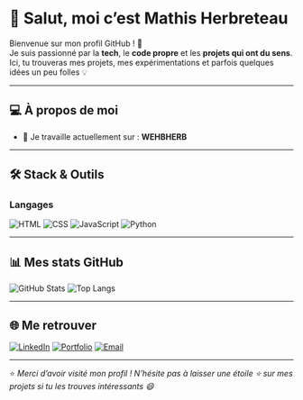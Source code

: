 # 👋 Salut, moi c’est Mathis Herbreteau  

Bienvenue sur mon profil GitHub ! 🚀  
Je suis passionné par la **tech**, le **code propre** et les **projets qui ont du sens**.  
Ici, tu trouveras mes projets, mes expérimentations et parfois quelques idées un peu folles 💡  

---

## 💻 À propos de moi

- 🔭 Je travaille actuellement sur : **WEHBHERB**  
<!-- - 🌱 J’apprends en ce moment : **[technologie, framework ou langage]**  
- 💬 N’hésite pas à me parler de : **[tes domaines de prédilection]**  
- ⚡ Fun fact : **[petit détail marrant ou original sur toi]** -->

---

## 🛠️ Stack & Outils

### Langages
![HTML](https://img.shields.io/badge/HTML5-E34F26?style=for-the-badge&logo=html5&logoColor=white)
![CSS](https://img.shields.io/badge/CSS3-1572B6?style=for-the-badge&logo=css3&logoColor=white)
![JavaScript](https://img.shields.io/badge/JavaScript-F7DF1E?style=for-the-badge&logo=javascript&logoColor=black)
![Python](https://img.shields.io/badge/Python-3776AB?style=for-the-badge&logo=python&logoColor=white)

<!-- ### Outils & Frameworks
![React](https://img.shields.io/badge/React-61DBFB?style=for-the-badge&logo=react&logoColor=black)
![Next.js](https://img.shields.io/badge/Next.js-000000?style=for-the-badge&logo=nextdotjs&logoColor=white)
![TailwindCSS](https://img.shields.io/badge/TailwindCSS-06B6D4?style=for-the-badge&logo=tailwindcss&logoColor=white)
![Git](https://img.shields.io/badge/Git-F05033?style=for-the-badge&logo=git&logoColor=white)
![VS Code](https://img.shields.io/badge/VSCode-0078d7?style=for-the-badge&logo=visualstudiocode&logoColor=white) -->

---

## 📊 Mes stats GitHub

![GitHub Stats](https://github-readme-stats.vercel.app/api?username=Mathish2207&show_icons=true&theme=tokyonight)
![Top Langs](https://github-readme-stats.vercel.app/api/top-langs/?Mathish2207=Mathish2207&layout=compact&theme=tokyonight)

---

## 🌐 Me retrouver

[![LinkedIn](https://img.shields.io/badge/LinkedIn-0A66C2?style=for-the-badge&logo=linkedin&logoColor=white)]([https://www.linkedin.com/in/TON-LINKEDIN/](https://fr.linkedin.com/in/mathis-herbreteau-02013329b))
[![Portfolio](https://img.shields.io/badge/Portfolio-000000?style=for-the-badge&logo=About.me&logoColor=white)](https://TON-PORTFOLIO.com)
[![Email](https://img.shields.io/badge/Email-D14836?style=for-the-badge&logo=gmail&logoColor=white)](mailto:mathish2207@gmail.com)

---

⭐️ *Merci d’avoir visité mon profil ! N’hésite pas à laisser une étoile ⭐ sur mes projets si tu les trouves intéressants 😄*  
